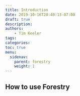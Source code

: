 ```yaml
---
title: Introduction
date: 2019-10-16T20:49:13-07:00
draft: true
description:
authors:
    - Tim Keeler
tags:
categories:
toc: true
menu:
  sidenav:
    parent: forestry
    weight: 1
---
```


## How to use Forestry